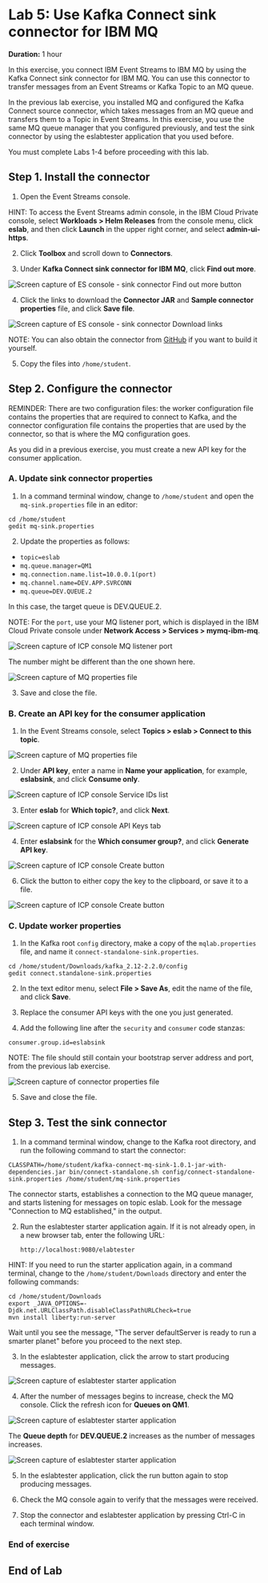 <!--June 2019 Edition

**Notices**
This information was developed for products and services offered in the US.
IBM may not offer the products, services, or features discussed in this document in other countries. Consult your local IBM representative for information on the products and services currently available in your area. Any reference to an IBM product, program, or service is not intended to state or imply that only that IBM product, program, or service may be used. Any functionally equivalent product, program, or service that does not infringe any IBM intellectual property right may be used instead. However, it is the user's responsibility to evaluate and verify the operation of any non-IBM product, program, or service.
IBM may have patents or pending patent applications covering subject matter described in this document. The furnishing of this document does not grant you any license to these patents. You can send license inquiries, in writing, to:
IBM Director of Licensing IBM Corporation
North Castle Drive, MD-NC119 Armonk, NY 10504-1785
United States of America
INTERNATIONAL BUSINESS MACHINES CORPORATION PROVIDES THIS PUBLICATION "AS IS" WITHOUT WARRANTY OF ANY KIND, EITHER EXPRESS OR IMPLIED, INCLUDING, BUT NOT LIMITED TO, THE IMPLIED WARRANTIES OF
NON-INFRINGEMENT, MERCHANTABILITY OR FITNESS FOR A PARTICULAR PURPOSE. Some jurisdictions do not allow disclaimer of express or implied warranties in certain transactions, therefore, this statement may not apply to you.
This information could include technical inaccuracies or typographical errors. Changes are periodically made to the information herein; these changes will be incorporated in new editions of the publication. IBM may make improvements and/or changes in the product(s) and/or the program(s) described in this publication at any time without notice.
Any references in this information to non-IBM websites are provided for convenience only and do not in any manner serve as an endorsement of those websites. The materials at those websites are not part of the materials for this IBM product and use of those websites is at your own risk.
IBM may use or distribute any of the information you provide in any way it believes appropriate without incurring any obligation to you.
Information concerning non-IBM products was obtained from the suppliers of those products, their published announcements or other publicly available sources. IBM has not tested those products and cannot confirm the accuracy of performance, compatibility or any other claims related to non-IBM products. Questions on the capabilities of non-IBM products should be addressed to the suppliers of those products.
This information contains examples of data and reports used in daily business operations. To illustrate them as completely as possible, the examples include the names of individuals, companies, brands, and products. All of these names are fictitious and any similarity to actual people or business enterprises is entirely coincidental.
**Trademarks**
IBM, the IBM logo, and ibm.com are trademarks or registered trademarks of International Business Machines Corp., registered in many jurisdictions worldwide. Other product and service names might be trademarks of IBM or other companies. A current list of IBM trademarks is available on the web at “Copyright and trademark information” at www.ibm.com/legal/copytrade.shtml.
**© Copyright International Business Machines Corporation 2019.
This document may not be reproduced in whole or in part without the prior written permission of IBM.**
US Government Users Restricted Rights - Use, duplication or disclosure restricted by GSA ADP Schedule Contract with IBM Corp.
-->
<!--Trademarks
The reader should recognize that the following terms, which appear in the content of this training document, are official trademarks of IBM or other companies:IBM, the IBM logo, and ibm.com are trademarks or registered trademarks of International Business Machines Corp., registered in many jurisdictions worldwide.
The following are trademarks of International Business Machines Corporation, registered in many jurisdictions worldwide:
IBM Cloud™
z/OS®Java™ and all Java-based trademarks and logos are trademarks or registered trademarks of Oracle and/or its affiliates.VMware is a registered trademark or trademark of VMware, Inc. or its subsidiaries in the United States and/or other jurisdictions.Other product and service names might be trademarks of IBM or other companies.-->

# Lab 5: Use Kafka Connect sink connector for IBM MQ

**Duration:** 1 hour

In this exercise, you connect IBM Event Streams to IBM MQ by using the Kafka Connect sink connector for IBM MQ. You can use this connector to transfer messages from an Event Streams or Kafka Topic to an MQ queue.  

In the previous lab exercise, you installed MQ and configured the Kafka Connect source connector, which takes messages from an MQ queue and transfers them to a Topic in Event Streams. In this exercise, you use the same MQ queue manager that you configured previously, and test the sink connector by using the eslabtester application that you used before.

You must complete Labs 1-4 before proceeding with this lab. 


## Step 1. Install the connector

1. Open the Event Streams console.

 HINT: To access the Event Streams admin console, in the IBM Cloud Private console, select **Workloads > Helm Releases** from the console menu, click **eslab**, and then click **Launch** in the upper right corner, and select **admin-ui-https**.
 
2. Click **Toolbox** and scroll down to **Connectors**.

3. Under **Kafka Connect sink connector for IBM MQ**, click **Find out more**.

 ![Screen capture of ES console - sink connector Find out more button](../Images/lab05-sink1.png)

4. Click the links to download the **Connector JAR** and **Sample connector properties** file, and click **Save file**.

 ![Screen capture of ES console - sink connector Download links](../Images/lab05-sink2.png)

 NOTE: You can also obtain the connector from [GitHub](https://github.com/ibm-messaging/kafka-connect-mq-sink) if you want to build it yourself. 

5. Copy the files into `/home/student`.

## Step 2. Configure the connector

REMINDER: There are two configuration files: the worker configuration file contains the properties that are required to connect to Kafka, and the connector configuration file contains the properties that are used by the connector, so that is where the MQ configuration goes.

As you did in a previous exercise, you must create a new API key for the consumer application. 

### A. Update sink connector properties

1. In a command terminal window, change to `/home/student` and open the `mq-sink.properties` file in an editor:

 ```
 cd /home/student
 gedit mq-sink.properties
 ```
2. Update the properties as follows:

 * `topic=eslab`
 * `mq.queue.manager=QM1`
 * `mq.connection.name.list=10.0.0.1(port)`
 * `mq.channel.name=DEV.APP.SVRCONN`
 * `mq.queue=DEV.QUEUE.2`

 In this case, the target queue is DEV.QUEUE.2. 

 NOTE: For the `port`, use your MQ listener port, which is displayed in the IBM Cloud Private console under **Network Access > Services > mymq-ibm-mq**.
 
 ![Screen capture of ICP console MQ listener port](../Images/lab04-sourceconnect30.png)  
 
 The number might be different than the one shown here.

 ![Screen capture of MQ properties file](../Images/lab05-sink3.png)  

3. Save and close the file.

### B. Create an API key for the consumer application 

1. In the Event Streams console, select **Topics > eslab > Connect to this topic**.

 ![Screen capture of MQ properties file](../Images/lab05-sink15.png)  

2. Under **API key**, enter a name in **Name your application**, for example, **eslabsink**, and click **Consume only**.

 ![Screen capture of ICP console Service IDs list](../Images/lab05-sink16.png)

3. Enter **eslab** for **Which topic?**, and click **Next**.

 ![Screen capture of ICP console API Keys tab](../Images/lab05-sink17.png) 
 
4. Enter **eslabsink** for the **Which consumer group?**, and click **Generate API key**.

 ![Screen capture of ICP console Create button](../Images/lab05-sink18.png)
 
6. Click the button to either copy the key to the clipboard, or save it to a file. 

 ![Screen capture of ICP console Create button](../Images/lab05-sink19.png)

 
### C. Update worker properties

1. In the Kafka root `config` directory, make a copy of the `mqlab.properties` file, and name it `connect-standalone-sink.properties`.

 ```
 cd /home/student/Downloads/kafka_2.12-2.2.0/config
 gedit connect.standalone-sink.properties
 ```
 
2. In the text editor menu, select **File > Save As**, edit the name of the file, and click **Save**.

3. Replace the consumer API keys with the one you just generated. 

4. Add the following line after the `security` and `consumer` code stanzas:

 `consumer.group.id=eslabsink`
 
 NOTE: The file should still contain your bootstrap server address and port, from the previous lab exercise. 
 
 ![Screen capture of connector properties file](../Images/lab05-sink13.png)  
 
5. Save and close the file.

## Step 3. Test the sink connector

1. In a command terminal window, change to the Kafka root directory, and run the following command to start the connector:

 `CLASSPATH=/home/student/kafka-connect-mq-sink-1.0.1-jar-with-dependencies.jar bin/connect-standalone.sh config/connect-standalone-sink.properties /home/student/mq-sink.properties`
 
 The connector starts, establishes a connection to the MQ queue manager, and starts listening for messages on topic eslab. Look for the message "Connection to MQ established," in the output.
 
2. Run the eslabtester starter application again. If it is not already open, in a new browser tab, enter the following URL:

	`http://localhost:9080/elabtester`

 HINT: If you need to run the starter application again, in a command terminal, change to the `/home/student/Downloads` directory and enter the following commands:

 ```
cd /home/student/Downloads
export _JAVA_OPTIONS=-Djdk.net.URLClassPath.disableClassPathURLCheck=true
mvn install liberty:run-server
```

 Wait until you see the message, "The server defaultServer is ready to run a smarter planet" before you proceed to the next step.
	
3. In the eslabtester application, click the arrow to start producing messages. 

 ![Screen capture of eslabtester starter application](../Images/lab05-sink14.png)  

4. After the number of messages begins to increase, check the MQ console. Click the refresh icon for **Queues on QM1**.

 ![Screen capture of eslabtester starter application](../Images/lab05-sink8.png)  
 
 The **Queue depth** for **DEV.QUEUE.2** increases as the number of messages increases.
 
 ![Screen capture of eslabtester starter application](../Images/lab05-sink20.png)   

5. In the eslabtester application, click the run button again to stop producing messages.

6. Check the MQ console again to verify that the messages were received. 

7. Stop the connector and eslabtester application by pressing Ctrl-C in each terminal window. 

### End of exercise

## End of Lab
